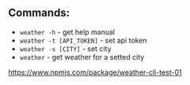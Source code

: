 ## Commands:

* `weather -h` - get help manual
* `weather -t [API_TOKEN]` - set api token
* `weather -s [CITY]` - set city
* `weather` - get weather for a setted city

https://www.npmjs.com/package/weather-cli-test-01